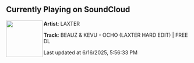 ## Currently Playing on SoundCloud

[<img align="left" width="100" src="https://i1.sndcdn.com/artworks-7cphWnok9YcyIy52-8pHWyw-t500x500.png">](https://soundcloud.com/laxter-music/beauz-ocho-laxter-hard-edit-free-dl)

**Artist**: LAXTER 

**Track**: BEAUZ & KEVU - OCHO (LAXTER HARD EDIT) | FREE DL

Last updated at 6/16/2025, 5:56:33 PM
